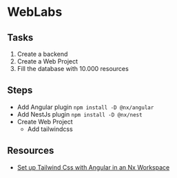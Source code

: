 # WebLabs

## Tasks

1. Create a backend
2. Create a Web Project
3. Fill the database with 10.000 resources


## Steps

- Add Angular plugin `npm install -D @nx/angular`
- Add NestJs plugin `npm install -D @nx/nest`
- Create Web Project
  - Add tailwindcss


## Resources

-  [Set up Tailwind Css with Angular in an Nx Workspace](https://blog.nrwl.io/set-up-tailwind-css-with-angular-in-an-nx-workspace-6f039a0f4479)
